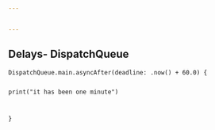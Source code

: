 ```yaml
---


---
```


<h2 id="delays--dispatchqueue">Delays- DispatchQueue</h2>
<pre><code>DispatchQueue.main.asyncAfter(deadline: .now() + 60.0) {

print("it has been one minute")

}
</code></pre>

